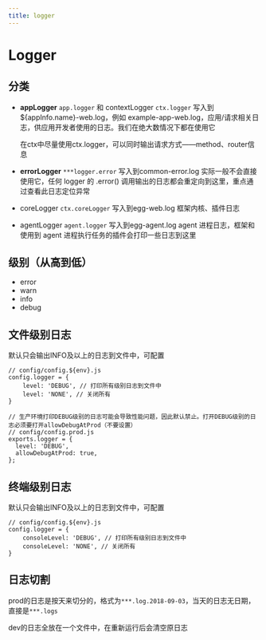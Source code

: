 ```yaml
---
title: logger
---
```


# Logger
## 分类
- **appLogger** `app.logger` 和 contextLogger `ctx.logger`
    写入到${appInfo.name}-web.log，例如 example-app-web.log，应用/请求相关日志，供应用开发者使用的日志。我们在绝大数情况下都在使用它 
    
    在ctx中尽量使用ctx.logger，可以同时输出请求方式——method、router信息

- **errorLogger** `***logger.error`
    写入到common-error.log 实际一般不会直接使用它，任何 logger 的 .error() 调用输出的日志都会重定向到这里，重点通过查看此日志定位异常

- coreLogger `ctx.coreLogger`
    写入到egg-web.log 框架内核、插件日志

- agentLogger `agent.logger`
    写入到egg-agent.log agent 进程日志，框架和使用到 agent 进程执行任务的插件会打印一些日志到这里

## 级别（从高到低）
- error
- warn
- info
- debug

## 文件级别日志
默认只会输出INFO及以上的日志到文件中，可配置

```
// config/config.${env}.js
config.logger = {
    level: 'DEBUG', // 打印所有级别日志到文件中
    level: 'NONE', // 关闭所有
}

// 生产环境打印DEBUG级别的日志可能会导致性能问题，因此默认禁止。打开DEBUG级别的日志必须要打开allowDebugAtProd（不要设置）
// config/config.prod.js
exports.logger = {
  level: 'DEBUG',
  allowDebugAtProd: true,
};
```

## 终端级别日志
默认只会输出INFO及以上的日志到文件中，可配置

```
// config/config.${env}.js
config.logger = {
    consoleLevel: 'DEBUG', // 打印所有级别日志到文件中
    consoleLevel: 'NONE', // 关闭所有
}
```

## 日志切割
prod的日志是按天来切分的，格式为`***.log.2018-09-03`，当天的日志无日期，直接是`***.logs`

dev的日志全放在一个文件中，在重新运行后会清空原日志
                      